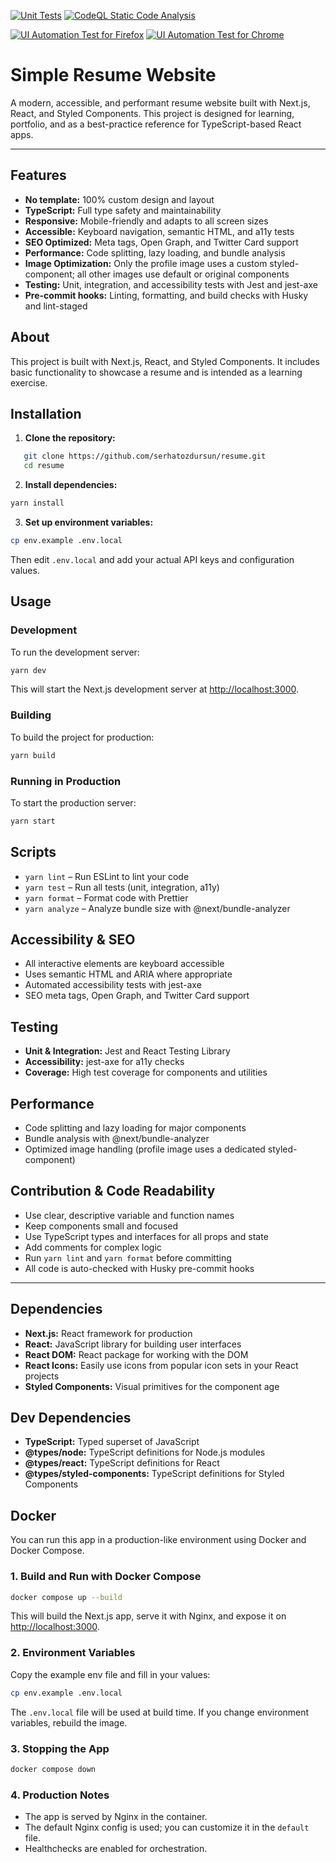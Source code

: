 [![Unit Tests](https://github.com/serhatozdursun/resume/actions/workflows/ci.yml/badge.svg)](https://github.com/serhatozdursun/resume/actions/workflows/ci.yml)
[![CodeQL Static Code Analysis](https://github.com/serhatozdursun/resume/actions/workflows/codeql.yml/badge.svg)](https://github.com/serhatozdursun/resume/actions/workflows/codeql.yml)

[![UI Automation Test for Firefox](https://github.com/serhatozdursun/resume/actions/workflows/ui_firefox_pytest.yml/badge.svg)](https://github.com/serhatozdursun/resume/actions/workflows/ui_firefox_pytest.yml)
[![UI Automation Test for Chrome](https://github.com/serhatozdursun/resume/actions/workflows/ui_chrome_pytest.yml/badge.svg)](https://github.com/serhatozdursun/resume/actions/workflows/ui_chrome_pytest.yml)

# Simple Resume Website

A modern, accessible, and performant resume website built with Next.js, React, and Styled Components. This project is designed for learning, portfolio, and as a best-practice reference for TypeScript-based React apps.

---

## Features

- **No template:** 100% custom design and layout
- **TypeScript:** Full type safety and maintainability
- **Responsive:** Mobile-friendly and adapts to all screen sizes
- **Accessible:** Keyboard navigation, semantic HTML, and a11y tests
- **SEO Optimized:** Meta tags, Open Graph, and Twitter Card support
- **Performance:** Code splitting, lazy loading, and bundle analysis
- **Image Optimization:** Only the profile image uses a custom styled-component; all other images use default or original components
- **Testing:** Unit, integration, and accessibility tests with Jest and jest-axe
- **Pre-commit hooks:** Linting, formatting, and build checks with Husky and lint-staged

## About

This project is built with Next.js, React, and Styled Components. It includes basic functionality to showcase a resume and is intended as a learning exercise.

## Installation

1. **Clone the repository:**

```bash
   git clone https://github.com/serhatozdursun/resume.git
   cd resume
```

2. **Install dependencies:**

```bash
yarn install
```

3. **Set up environment variables:**

```bash
cp env.example .env.local
```

Then edit `.env.local` and add your actual API keys and configuration values.

## Usage

### Development

To run the development server:

```bash
yarn dev
```

This will start the Next.js development server at [http://localhost:3000](http://localhost:3000).

### Building

To build the project for production:

```bash
yarn build
```

### Running in Production

To start the production server:

```bash
yarn start
```

## Scripts

- `yarn lint` – Run ESLint to lint your code
- `yarn test` – Run all tests (unit, integration, a11y)
- `yarn format` – Format code with Prettier
- `yarn analyze` – Analyze bundle size with @next/bundle-analyzer

## Accessibility & SEO

- All interactive elements are keyboard accessible
- Uses semantic HTML and ARIA where appropriate
- Automated accessibility tests with jest-axe
- SEO meta tags, Open Graph, and Twitter Card support

## Testing

- **Unit & Integration:** Jest and React Testing Library
- **Accessibility:** jest-axe for a11y checks
- **Coverage:** High test coverage for components and utilities

## Performance

- Code splitting and lazy loading for major components
- Bundle analysis with @next/bundle-analyzer
- Optimized image handling (profile image uses a dedicated styled-component)

## Contribution & Code Readability

- Use clear, descriptive variable and function names
- Keep components small and focused
- Use TypeScript types and interfaces for all props and state
- Add comments for complex logic
- Run `yarn lint` and `yarn format` before committing
- All code is auto-checked with Husky pre-commit hooks

---

## Dependencies

- **Next.js:** React framework for production
- **React:** JavaScript library for building user interfaces
- **React DOM:** React package for working with the DOM
- **React Icons:** Easily use icons from popular icon sets in your React projects
- **Styled Components:** Visual primitives for the component age

## Dev Dependencies

- **TypeScript:** Typed superset of JavaScript
- **@types/node:** TypeScript definitions for Node.js modules
- **@types/react:** TypeScript definitions for React
- **@types/styled-components:** TypeScript definitions for Styled Components

## Docker

You can run this app in a production-like environment using Docker and Docker Compose.

### 1. Build and Run with Docker Compose

```bash
docker compose up --build
```

This will build the Next.js app, serve it with Nginx, and expose it on [http://localhost:3000](http://localhost:3000).

### 2. Environment Variables

Copy the example env file and fill in your values:

```bash
cp env.example .env.local
```

The `.env.local` file will be used at build time. If you change environment variables, rebuild the image.

### 3. Stopping the App

```bash
docker compose down
```

### 4. Production Notes
- The app is served by Nginx in the container.
- The default Nginx config is used; you can customize it in the `default` file.
- Healthchecks are enabled for orchestration.
